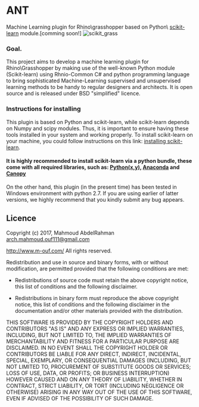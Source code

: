 # ANT
Machine Learning plugin for Rhino\grasshopper based on Python\ [scikit-learn](http://scikit-learn.org/) module.[comming soon!]
![scikit_grass](https://cloud.githubusercontent.com/assets/6969514/26666295/73118c52-469f-11e7-9c9b-b2f44c41ab3a.png)
### Goal.
This project aims to develop a machine learning plugin for Rhino\Grasshopper by making use of the well-known Python module (Scikit-learn) using Rhnio-Common C# and python programming language to bring sophisticated Machine-Learning supervised and unsupervised learning methods to be handy to regular designers and architects. It is open source and is released under BSD "simplified" licence.
### Instructions for installing
This plugin is based on Python and scikit-learn, while scikit-learn depends on Numpy and scipy modules. Thus, it is important to ensure having these tools installed in your system and working properly.
To install scikit-learn on your machine, you could follow instructions on this link: [installing scikit-learn](http://scikit-learn.org/stable/install.html).
#### It is highly recommended to install scikit-learn via a python bundle, these come with all required libraries, such as: [Python(x,y)](http://python-xy.github.io/), [Anaconda](https://www.continuum.io/downloads) and [Canopy](https://www.enthought.com/products/canopy/)
On the other hand, this plugin (in the present time) has been tested in Windows environment with python 2.7. If you are using earlier of latter versions, we highly recommend that you kindly submit any bug appears. 

## Licence
Copyright (c) 2017, Mahmoud AbdelRahman <arch.mahmoud.ouf111@gmail.com>

http://www.m-ouf.com/
All rights reserved.

Redistribution and use in source and binary forms, with or without
modification, are permitted provided that the following conditions are met:

* Redistributions of source code must retain the above copyright notice, this
  list of conditions and the following disclaimer.

* Redistributions in binary form must reproduce the above copyright notice,
  this list of conditions and the following disclaimer in the documentation
  and/or other materials provided with the distribution.

THIS SOFTWARE IS PROVIDED BY THE COPYRIGHT HOLDERS AND CONTRIBUTORS "AS IS"
AND ANY EXPRESS OR IMPLIED WARRANTIES, INCLUDING, BUT NOT LIMITED TO, THE
IMPLIED WARRANTIES OF MERCHANTABILITY AND FITNESS FOR A PARTICULAR PURPOSE ARE
DISCLAIMED. IN NO EVENT SHALL THE COPYRIGHT HOLDER OR CONTRIBUTORS BE LIABLE
FOR ANY DIRECT, INDIRECT, INCIDENTAL, SPECIAL, EXEMPLARY, OR CONSEQUENTIAL
DAMAGES (INCLUDING, BUT NOT LIMITED TO, PROCUREMENT OF SUBSTITUTE GOODS OR
SERVICES; LOSS OF USE, DATA, OR PROFITS; OR BUSINESS INTERRUPTION) HOWEVER
CAUSED AND ON ANY THEORY OF LIABILITY, WHETHER IN CONTRACT, STRICT LIABILITY,
OR TORT (INCLUDING NEGLIGENCE OR OTHERWISE) ARISING IN ANY WAY OUT OF THE USE
OF THIS SOFTWARE, EVEN IF ADVISED OF THE POSSIBILITY OF SUCH DAMAGE.
